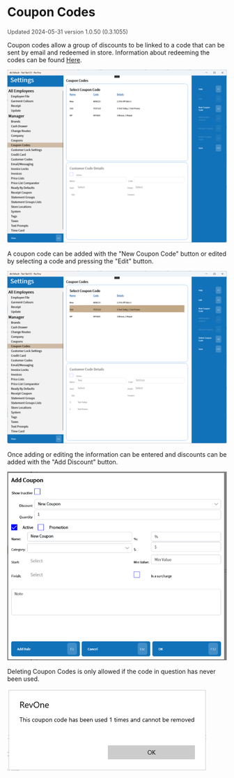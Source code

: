 # Coupon Codes
<span style="font-size:.8rem;opacity:.8">Updated 2024-05-31 version 1.0.50 (0.3.1055)</span>

Coupon codes allow a group of discounts to be linked to a code that can be sent by email and redeemed in store. Information about redeeming the codes can be found [Here](../../Functions/Coupon-Codes.md).

![Coupon Codes](../../../.attachments/Documentation/CouponCodes.png "Coupon Codes")

A coupon code can be added with the "New Coupon Code" button or edited by selecting a code and pressing the "Edit" button.

![Edit](../../../.attachments/Documentation/CouponCodes-Edit.png "Edit")

Once adding or editing the information can be entered and discounts can be added with the "Add Discount" button.

![Add/Update Coupon](../../../.attachments/Documentation/CouponCodes-AddDiscount.png "Add/Update Coupon")

Deleting Coupon Codes is only allowed if the code in question has never been used.

![Can't Delete](../../../.attachments/Documentation/CouponCodes-CantDelete.png "Can't Delete")
